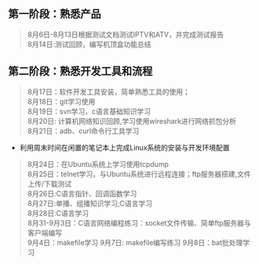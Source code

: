 ## 第一阶段：熟悉产品
> 8月6日-8月13日根据测试文档测试IPTV和ATV，并完成测试报告  
> 8月14日:测试回顾，编写机顶盒功能总结

## 第二阶段：熟悉开发工具和流程
> 8月17日：软件开发工具安装，简单熟悉工具的使用；  
> 8月18日：git学习使用  
> 8月19日：svn学习，c语言基础知识学习  
> 8月20日: 计算机网络知识回顾,学习使用wireshark进行网络抓包分析  
> 8月21日：adb、curl命令行工具学习  
- 利用周末时间在闲置的笔记本上完成Linux系统的安装与开发环境配置  
> 8月24日：在Ubuntu系统上学习使用tcpdump  
> 8月25日：telnet学习，与Ubuntu系统进行远程连接；ftp服务器搭建,文件上传/下载测试  
> 8月26日:C语言指针、回调函数学习  
> 8月27日:单播、组播知识学习;C语言学习  
> 8月28日:C语言学习  
> 8月31-9月3日：C语言网络编程练习：socket文件传输、简单ftp服务器与客户端编写  
> 9月4日：makefile学习 
> 9月7日: makefile编写练习 
> 9月8日：bat批处理学习  